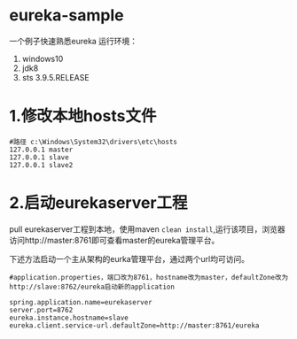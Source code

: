 # eureka-sample
一个例子快速熟悉eureka
运行环境：
1. windows10
2. jdk8 
3. sts 3.9.5.RELEASE


# 1.修改本地hosts文件

```
#路径 c:\Windows\System32\drivers\etc\hosts
127.0.0.1 master
127.0.0.1 slave
127.0.0.1 slave2
```
 
# 2.启动eurekaserver工程
pull eurekaserver工程到本地，使用maven ```clean install```,运行该项目，浏览器访问http://master:8761即可查看master的eureka管理平台。


下述方法启动一个主从架构的eurka管理平台，通过两个url均可访问。

```
#application.properties，端口改为8761，hostname改为master，defaultZone改为http://slave:8762/eureka启动新的application

spring.application.name=eurekaserver
server.port=8762
eureka.instance.hostname=slave
eureka.client.service-url.defaultZone=http://master:8761/eureka
```